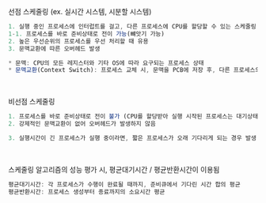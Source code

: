 선점 스케줄링 (ex. 실시간 시스템, 시분할 시스템)
```javascript
1. 실행 중인 프로세스에 인터럽트를 걸고, 다른 프로세스에 CPU를 할당할 수 있는 스케줄링 방식
1-1. 프로세스를 바로 준비상태로 전이 가능(뺴앗기 가능)
2. 높은 우선순위의 프로세스를 우선 처리할 때 유용
3. 문맥교환에 따른 오버헤드 발생

* 문맥: CPU의 모든 레지스터와 기타 OS에 따라 요구되는 프로세스 상태
* 문맥교환(Context Switch): 프로세스 교체 시, 문맥을 PCB에 저장 후, 다른 프로세스의 PCB로부터 문맥 복원하는 작업
```

<br>

비선점 스케줄링
```javascript
1. 프로세스를 바로 준비상태로 전이 불가 (CPU를 할당받아 실행 시작된 프로세스는 대기상태나 종료상태로 전이될 때까지 계속 실행상태에 있음)
2. 강제적인 문맥교환이 없어 오버헤드가 발생하지 않음

3. 실행시간이 긴 프로세스가 실행 중이라면, 짧은 프로세스가 오래 기다리게 되는 경우 발생
```

<br>

스케줄링 알고리즘의 성능 평가 시, 평균대기시간 / 평균반환시간이 이용됨
```javascript
평균대기시간: 각 프로세스가 수행이 완료될 때까지, 준비큐에서 기다린 시간 합의 평균
평균반환시간: 프로세스 생성부터 종료까지의 소요시간 평균
```